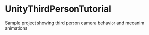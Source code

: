 UnityThirdPersonTutorial
========================

Sample project showing third person camera behavior and mecanim animations
